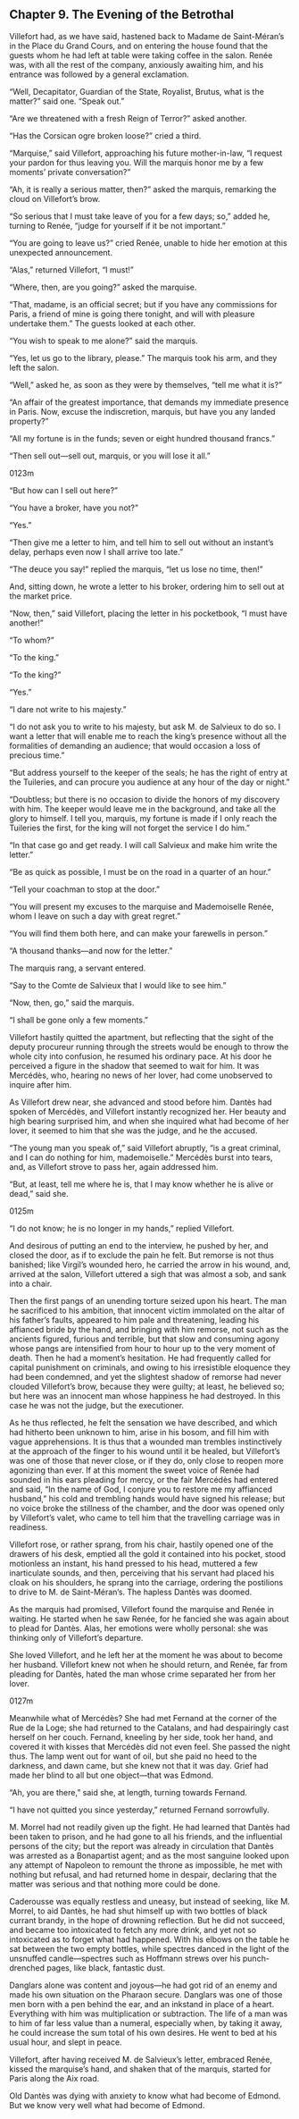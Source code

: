 ## Chapter 9. The Evening of the Betrothal

Villefort had, as we have said, hastened back to Madame de Saint-Méran’s
in the Place du Grand Cours, and on entering the house found that the
guests whom he had left at table were taking coffee in the salon. Renée
was, with all the rest of the company, anxiously awaiting him, and his
entrance was followed by a general exclamation.

“Well, Decapitator, Guardian of the State, Royalist, Brutus, what is the
matter?” said one. “Speak out.”

“Are we threatened with a fresh Reign of Terror?” asked another.

“Has the Corsican ogre broken loose?” cried a third.

“Marquise,” said Villefort, approaching his future mother-in-law, “I
request your pardon for thus leaving you. Will the marquis honor me by a
few moments’ private conversation?”

“Ah, it is really a serious matter, then?” asked the marquis, remarking
the cloud on Villefort’s brow.

“So serious that I must take leave of you for a few days; so,” added he,
turning to Renée, “judge for yourself if it be not important.”

“You are going to leave us?” cried Renée, unable to hide her emotion at
this unexpected announcement.

“Alas,” returned Villefort, “I must!”

“Where, then, are you going?” asked the marquise.

“That, madame, is an official secret; but if you have any commissions
for Paris, a friend of mine is going there tonight, and will with
pleasure undertake them.” The guests looked at each other.

“You wish to speak to me alone?” said the marquis.

“Yes, let us go to the library, please.” The marquis took his arm, and
they left the salon.

“Well,” asked he, as soon as they were by themselves, “tell me what it
is?”

“An affair of the greatest importance, that demands my immediate
presence in Paris. Now, excuse the indiscretion, marquis, but have you
any landed property?”

“All my fortune is in the funds; seven or eight hundred thousand
francs.”

“Then sell out—sell out, marquis, or you will lose it all.”

0123m


“But how can I sell out here?”

“You have a broker, have you not?”

“Yes.”

“Then give me a letter to him, and tell him to sell out without an
instant’s delay, perhaps even now I shall arrive too late.”

“The deuce you say!” replied the marquis, “let us lose no time, then!”

And, sitting down, he wrote a letter to his broker, ordering him to sell
out at the market price.

“Now, then,” said Villefort, placing the letter in his pocketbook, “I
must have another!”

“To whom?”

“To the king.”

“To the king?”

“Yes.”

“I dare not write to his majesty.”

“I do not ask you to write to his majesty, but ask M. de Salvieux to do
so. I want a letter that will enable me to reach the king’s presence
without all the formalities of demanding an audience; that would
occasion a loss of precious time.”

“But address yourself to the keeper of the seals; he has the right of
entry at the Tuileries, and can procure you audience at any hour of the
day or night.”

“Doubtless; but there is no occasion to divide the honors of my
discovery with him. The keeper would leave me in the background, and
take all the glory to himself. I tell you, marquis, my fortune is made
if I only reach the Tuileries the first, for the king will not forget
the service I do him.”

“In that case go and get ready. I will call Salvieux and make him write
the letter.”

“Be as quick as possible, I must be on the road in a quarter of an
hour.”

“Tell your coachman to stop at the door.”

“You will present my excuses to the marquise and Mademoiselle Renée,
whom I leave on such a day with great regret.”

“You will find them both here, and can make your farewells in person.”

“A thousand thanks—and now for the letter.”

The marquis rang, a servant entered.

“Say to the Comte de Salvieux that I would like to see him.”

“Now, then, go,” said the marquis.

“I shall be gone only a few moments.”

Villefort hastily quitted the apartment, but reflecting that the sight
of the deputy procureur running through the streets would be enough to
throw the whole city into confusion, he resumed his ordinary pace. At
his door he perceived a figure in the shadow that seemed to wait for
him. It was Mercédès, who, hearing no news of her lover, had come
unobserved to inquire after him.

As Villefort drew near, she advanced and stood before him. Dantès had
spoken of Mercédès, and Villefort instantly recognized her. Her beauty
and high bearing surprised him, and when she inquired what had become of
her lover, it seemed to him that she was the judge, and he the accused.

“The young man you speak of,” said Villefort abruptly, “is a great
criminal, and I can do nothing for him, mademoiselle.” Mercédès burst
into tears, and, as Villefort strove to pass her, again addressed him.

“But, at least, tell me where he is, that I may know whether he is alive
or dead,” said she.

0125m


“I do not know; he is no longer in my hands,” replied Villefort.

And desirous of putting an end to the interview, he pushed by her, and
closed the door, as if to exclude the pain he felt. But remorse is not
thus banished; like Virgil’s wounded hero, he carried the arrow in his
wound, and, arrived at the salon, Villefort uttered a sigh that was
almost a sob, and sank into a chair.

Then the first pangs of an unending torture seized upon his heart. The
man he sacrificed to his ambition, that innocent victim immolated on the
altar of his father’s faults, appeared to him pale and threatening,
leading his affianced bride by the hand, and bringing with him remorse,
not such as the ancients figured, furious and terrible, but that slow
and consuming agony whose pangs are intensified from hour to hour up to
the very moment of death. Then he had a moment’s hesitation. He had
frequently called for capital punishment on criminals, and owing to his
irresistible eloquence they had been condemned, and yet the slightest
shadow of remorse had never clouded Villefort’s brow, because they were
guilty; at least, he believed so; but here was an innocent man whose
happiness he had destroyed. In this case he was not the judge, but the
executioner.

As he thus reflected, he felt the sensation we have described, and which
had hitherto been unknown to him, arise in his bosom, and fill him with
vague apprehensions. It is thus that a wounded man trembles
instinctively at the approach of the finger to his wound until it be
healed, but Villefort’s was one of those that never close, or if they
do, only close to reopen more agonizing than ever. If at this moment the
sweet voice of Renée had sounded in his ears pleading for mercy, or the
fair Mercédès had entered and said, “In the name of God, I conjure you
to restore me my affianced husband,” his cold and trembling hands would
have signed his release; but no voice broke the stillness of the
chamber, and the door was opened only by Villefort’s valet, who came to
tell him that the travelling carriage was in readiness.

Villefort rose, or rather sprang, from his chair, hastily opened one of
the drawers of his desk, emptied all the gold it contained into his
pocket, stood motionless an instant, his hand pressed to his head,
muttered a few inarticulate sounds, and then, perceiving that his
servant had placed his cloak on his shoulders, he sprang into the
carriage, ordering the postilions to drive to M. de Saint-Méran’s. The
hapless Dantès was doomed.

As the marquis had promised, Villefort found the marquise and Renée in
waiting. He started when he saw Renée, for he fancied she was again
about to plead for Dantès. Alas, her emotions were wholly personal: she
was thinking only of Villefort’s departure.

She loved Villefort, and he left her at the moment he was about to
become her husband. Villefort knew not when he should return, and Renée,
far from pleading for Dantès, hated the man whose crime separated her
from her lover.

0127m


Meanwhile what of Mercédès? She had met Fernand at the corner of the Rue
de la Loge; she had returned to the Catalans, and had despairingly cast
herself on her couch. Fernand, kneeling by her side, took her hand, and
covered it with kisses that Mercédès did not even feel. She passed the
night thus. The lamp went out for want of oil, but she paid no heed to
the darkness, and dawn came, but she knew not that it was day. Grief had
made her blind to all but one object—that was Edmond.

“Ah, you are there,” said she, at length, turning towards Fernand.

“I have not quitted you since yesterday,” returned Fernand sorrowfully.

M. Morrel had not readily given up the fight. He had learned that Dantès
had been taken to prison, and he had gone to all his friends, and the
influential persons of the city; but the report was already in
circulation that Dantès was arrested as a Bonapartist agent; and as the
most sanguine looked upon any attempt of Napoleon to remount the throne
as impossible, he met with nothing but refusal, and had returned home in
despair, declaring that the matter was serious and that nothing more
could be done.

Caderousse was equally restless and uneasy, but instead of seeking, like
M. Morrel, to aid Dantès, he had shut himself up with two bottles of
black currant brandy, in the hope of drowning reflection. But he did not
succeed, and became too intoxicated to fetch any more drink, and yet not
so intoxicated as to forget what had happened. With his elbows on the
table he sat between the two empty bottles, while spectres danced in the
light of the unsnuffed candle—spectres such as Hoffmann strews over his
punch-drenched pages, like black, fantastic dust.

Danglars alone was content and joyous—he had got rid of an enemy and
made his own situation on the Pharaon secure. Danglars was one of those
men born with a pen behind the ear, and an inkstand in place of a heart.
Everything with him was multiplication or subtraction. The life of a man
was to him of far less value than a numeral, especially when, by taking
it away, he could increase the sum total of his own desires. He went to
bed at his usual hour, and slept in peace.

Villefort, after having received M. de Salvieux’s letter, embraced
Renée, kissed the marquise’s hand, and shaken that of the marquis,
started for Paris along the Aix road.

Old Dantès was dying with anxiety to know what had become of Edmond. But
we know very well what had become of Edmond.






